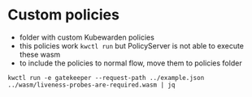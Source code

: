 # Custom policies

- folder with custom Kubewarden policies
- this policies work `kwctl run` but PolicyServer is not able to execute these wasm
- to include the policies to normal flow, move them to policies folder

```
kwctl run -e gatekeeper --request-path ../example.json ../wasm/liveness-probes-are-required.wasm | jq
```